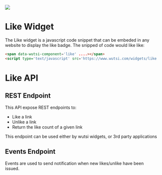 ![](http://www.plantuml.com/plantuml/proxy?cache=no&src=https://raw.githubusercontent.com/wutsi/wutsi-domain/main/doc/capabilities/like/architecture.plantuml)

# Like Widget
The Like widget is a javascript code snippet that can be embeded in any website to display the like badge.
The snipped of code would like like:

``` html
<span data-wutsi-component='like' ....></span>
<script type='text/javascript' src='https://www.wutsi.com/widgets/like.js' />
```

# Like API
## REST Endpoint
This API expose REST endpoints to:
- Like a link
- Unlike a link
- Return the like count of a given link

This endpoint can be used either by wutsi widgets, or 3rd party applications

## Events Endpoint
Events are used to send notification when new likes/unlike have been issued.
